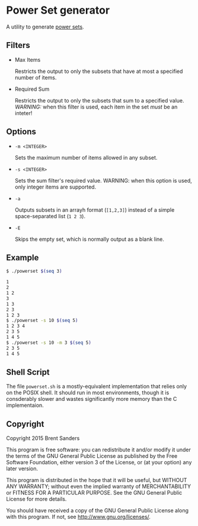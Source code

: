 Power Set generator
===================

A utility to generate [power sets](https://en.wikipedia.org/wiki/Power_set).

Filters
-------

  * Max Items

    Restricts the output to only the subsets that have
    at most a specified number of items.

  * Required Sum

    Restricts the output to only the subsets that sum
    to a specified value. *WARNING:* when this filter
    is used, each item in the set *must* be an inteter!

Options
-------

  * `-m <INTEGER>`

    Sets the maximum number of items allowed in any subset.

  * `-s <INTEGER>`

    Sets the sum filter's required value. WARNING: when this
    option is used, only integer items are supported.

  * `-a`

    Outputs subsets in an arrayh format (`[1,2,3]`) instead
    of a simple space-separated list (`1 2 3`).

  * `-E`

    Skips the empty set, which is normally output as a blank line.

Example
-------

```sh
$ ./powerset $(seq 3)

1
2
1 2
3
1 3
2 3
1 2 3
$ ./powerset -s 10 $(seq 5)
1 2 3 4
2 3 5
1 4 5
$ ./powerset -s 10 -m 3 $(seq 5)
2 3 5
1 4 5
```

Shell Script
------------

The file `powerset.sh` is a mostly-equivalent implementation
that relies only on the POSIX shell. It should run in most
environments, though it is consderably slower and wastes significantly
more memory than the C implementaion.


Copyright
---------

Copyright 2015 Brent Sanders

This program is free software: you can redistribute it and/or modify
it under the terms of the GNU General Public License as published by
the Free Software Foundation, either version 3 of the License, or
(at your option) any later version.

This program is distributed in the hope that it will be useful,
but WITHOUT ANY WARRANTY; without even the implied warranty of
MERCHANTABILITY or FITNESS FOR A PARTICULAR PURPOSE.  See the
GNU General Public License for more details.

You should have received a copy of the GNU General Public License
along with this program.  If not, see <http://www.gnu.org/licenses/>.
